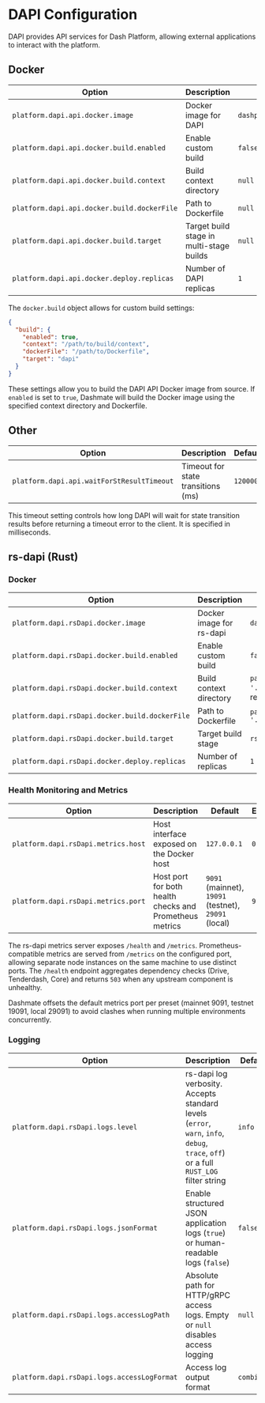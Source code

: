 # DAPI Configuration

DAPI provides API services for Dash Platform, allowing external applications to interact with the platform.

## Docker

| Option | Description | Default | Example                 |
|--------|-------------|---------|-------------------------|
| `platform.dapi.api.docker.image` | Docker image for DAPI | `dashpay/dapi:${version}` | `dashpay/dapi:latest`   |
| `platform.dapi.api.docker.build.enabled` | Enable custom build | `false` | `true`                  |
| `platform.dapi.api.docker.build.context` | Build context directory | `null` | `"/path/to/context"`    |
| `platform.dapi.api.docker.build.dockerFile` | Path to Dockerfile | `null` | `"/path/to/Dockerfile"` |
| `platform.dapi.api.docker.build.target` | Target build stage in multi-stage builds | `null` | `"dapi"` |
| `platform.dapi.api.docker.deploy.replicas` | Number of DAPI replicas | `1` | `3`                     |

The `docker.build` object allows for custom build settings:
```json
{
  "build": {
    "enabled": true,
    "context": "/path/to/build/context",
    "dockerFile": "/path/to/Dockerfile",
    "target": "dapi"
  }
}
```

These settings allow you to build the DAPI API Docker image from source. If `enabled` is set to `true`, Dashmate will build the Docker image using the specified context directory and Dockerfile.

## Other

| Option | Description | Default | Example |
|--------|-------------|---------|---------|
| `platform.dapi.api.waitForStResultTimeout` | Timeout for state transitions (ms) | `120000` | `240000` |

This timeout setting controls how long DAPI will wait for state transition results before returning a timeout error to the client. It is specified in milliseconds.

## rs-dapi (Rust)

### Docker

| Option | Description | Default | Example |
|--------|-------------|---------|---------|
| `platform.dapi.rsDapi.docker.image` | Docker image for rs-dapi | `dashpay/rs-dapi:${version}` | `dashpay/rs-dapi:latest` |
| `platform.dapi.rsDapi.docker.build.enabled` | Enable custom build | `false` | `true` |
| `platform.dapi.rsDapi.docker.build.context` | Build context directory | `path.join(PACKAGE_ROOT_DIR, '..', '..')` (Dash Platform repo root) | `"/path/to/context"` |
| `platform.dapi.rsDapi.docker.build.dockerFile` | Path to Dockerfile | `path.join(PACKAGE_ROOT_DIR, '..', '..', 'Dockerfile')` | `"/path/to/Dockerfile"` |
| `platform.dapi.rsDapi.docker.build.target` | Target build stage | `rs-dapi` | `"rs-dapi"` |
| `platform.dapi.rsDapi.docker.deploy.replicas` | Number of replicas | `1` | `2` |

### Health Monitoring and Metrics

| Option | Description | Default | Example |
|--------|-------------|---------|---------|
| `platform.dapi.rsDapi.metrics.host` | Host interface exposed on the Docker host | `127.0.0.1` | `0.0.0.0` |
| `platform.dapi.rsDapi.metrics.port` | Host port for both health checks and Prometheus metrics | `9091` (mainnet), `19091` (testnet), `29091` (local) | `9191` |

The rs-dapi metrics server exposes `/health` and `/metrics`. Prometheus-compatible metrics are served from `/metrics` on the configured port, allowing separate node instances on the same machine to use distinct ports. The `/health` endpoint aggregates dependency checks (Drive, Tenderdash, Core) and returns `503` when any upstream component is unhealthy.

Dashmate offsets the default metrics port per preset (mainnet 9091, testnet 19091, local 29091) to avoid clashes when running multiple environments concurrently.

### Logging

| Option | Description | Default | Example |
|--------|-------------|---------|---------|
| `platform.dapi.rsDapi.logs.level` | rs-dapi log verbosity. Accepts standard levels (`error`, `warn`, `info`, `debug`, `trace`, `off`) or a full `RUST_LOG` filter string | `info` | `debug` |
| `platform.dapi.rsDapi.logs.jsonFormat` | Enable structured JSON application logs (`true`) or human-readable logs (`false`) | `false` | `true` |
| `platform.dapi.rsDapi.logs.accessLogPath` | Absolute path for HTTP/gRPC access logs. Empty or `null` disables access logging | `null` | `"/var/log/rs-dapi/access.log"` |
| `platform.dapi.rsDapi.logs.accessLogFormat` | Access log output format | `combined` | `json` |
